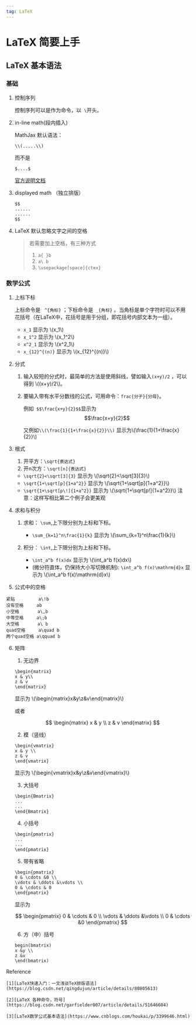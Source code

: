 ```yaml
---
tag: LaTeX
---
```






# LaTeX 简要上手
## LaTeX 基本语法
### 基础
1. 控制序列

    控制序列可以是作为命令，以` \`开头。

2. in-line math(段内插入)

    MathJax 默认语法：
    ```
    \\(.....\\)
    ```
    而不是
    ```
    $....$  
    ```
    [官方说明文档](http://docs.mathjax.org/en/latest/tex.html)

3. displayed math （独立排版）

    ```
    $$
    ......
    ......
    $$
    ```
4. LaTeX 默认忽略文字之间的空格

    > 若需要加上空格，有三种方式
    >   1. `a{ }b`
    >   2. `a\ b`
    >   3. `\usepackage[space]{ctex}`



### 数学公式
1. 上标下标

    上标命令是 ` ^{角标}` ；下标命令是` _{角标}` 。当角标是单个字符时可以不用花括号（在LaTeX中，花括号是用于分组，即花括号内部文本为一组）。
    * `x_1`   显示为 \\(x_1\\)
    * `x_1^2` 显示为 \\(x_1^2\\)
    * `x^2_1` 显示为 \\(x^2_1\\)
    * `x_{12}^{(n)}` 显示为 \\(x_{12}^{(n)}\\)

2. 分式
    1. 输入较短的分式时，最简单的方法是使用斜线，譬如输入`(x+y)/2` ，可以得到 \\((x+y)/2\\)。
    2. 要输入带有水平分数线的公式，可用命令：`frac{分子}{分母}`。
    
        例如` $$\frac{x+y}{2}$$`显示为
        $$\frac{x+y}{2}$$

        又例如`\\(\frac{1}{1+\frac{x}{2}}\\)` 显示为\\(\frac{1}{1+\frac{x}{2}}\\)
    
3. 根式
    1. 开平方：`\sqrt{表达式}`
    2. 开n次方：`\sqrt[n]{表达式}`

    * `\sqrt{2}<\sqrt[3]{3}` 显示为 \\(\sqrt{2}<\sqrt[3]{3}\\)
    * `\sqrt{1+\sqrt[p]{1+a^2}}` 显示为 \\(\sqrt{1+\sqrt[p]{1+a^2}}\\)
    * `\sqrt{1+\sqrt[p\!]{1+a^2}}` 显示为 \\(\sqrt{1+\sqrt[p\!]{1+a^2}}\\)  注意：这样写相比第二个例子会更美观


4. 求和与积分
    1. 求和： `\sum`,上下限分别为上标和下标。
        * `\sum_{k=1}^n\frac{1}{k}` 显示为 \\(\sum_{k=1}^n\frac{1}{k}\\)

    2. 积分： `\int`,上下限分别为上标和下标。
        * `\int_a^b f(x)dx` 显示为 \\(\int_a^b f(x)dx\\)
        * (微分符直体，仍保持大小写切换机制): `\int_a^b f(x)\mathrm{d}x` 显示为 \\(\int_a^b f(x)\mathrm{d}x\\)


5. 公式中的空格
```
紧贴         a\!b
没有空格     ab
小空格       a\,b
中等空格     a\;b
大空格       a\ b
quad空格     a\quad b
两个quad空格 a\qquad b
```


6. 矩阵
    1. 无边界
    ```
    \begin{matrix}
    x & y\\
    z & v
    \end{matrix}
    ```
    显示为 \\(\begin{matrix}x&y\\z&v\end{matrix}\\)

    或者
    
    $$
    \begin{matrix}
    x & y \\
    z & v
    \end{matrix}
    $$

    2. 模（竖线）
    ```
    \begin{vmatrix}
    x & y \\
    z & v 
    \end{vmatrix}
    ```
    显示为 \\(\begin{vmatrix}x&y\\z&v\end{vmatrix}\\)

    3. 大括号
    ```
    \begin{Bmatrix}
    ...
    ...
    \end{Bmatrix}
    ```

    4. 小括号
    ```
    \begin{pmatrix}
    ...
    ...
    \end{pmatrix}
    ```
    5. 带有省略
    ```
    \begin{pmatrix}
    0 & \cdots &0 \\
    \vdots & \ddots &\vdots \\
    0 & \cdots & 0
    \end{pmatrix}
    ```
    显示为
    
    $$
    \begin{pmatrix}
    0 & \cdots & 0 \\
    \vdots & \ddots &\vdots \\
    0 & \cdots &0
    \end{pmatrix}
    $$

    6. 方（中）括号
    ```
    begin(bmatrix)
    x &y \\
    z &v 
    \end(bmatrix)
    ```



Reference

    [1][LaTeX快速入门：一文浅谈TeX排版语法](https://blog.csdn.net/qingdujun/article/details/80805613)

    [2][LaTeX 各种命令，符号](https://blog.csdn.net/garfielder007/article/details/51646604)

    [3][LaTeX数学公式基本语法](https://www.cnblogs.com/houkai/p/3399646.html)
